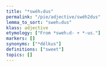 ```yaml
---
title: "*swéh₂dus"
permalink: "/pie/adjective/swéh2dus"
lemma_to_sort: "sweh₂dus"
klass: adjective
etymology: ["From *sweh₂d- +‎ *-us."]
markers: []
synonyms: ["*délkus"]
definitions: ["sweet"]
topics: []
---
```


